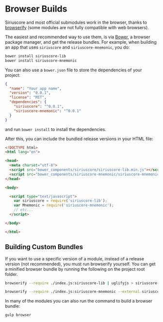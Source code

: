 # Browser Builds
Siriuscore and most official submodules work in the browser, thanks to [browserify](http://browserify.org/) (some modules are not fully compatible with web browsers).

The easiest and recommended way to use them, is via [Bower](http://bower.io/), a browser package manager, and get the release bundles. For example, when building an app that uses `siriuscore` and `siriuscore-mnemonic`, you do:

```sh
bower install siriuscore-lib
bower install siriuscore-mnemonic
```

You can also use a `bower.json` file to store the dependencies of your project:

```json
{
  "name": "Your app name",
  "version": "0.0.1",
  "license": "MIT",
  "dependencies": {
    "siriuscore": "^0.0.1",
    "siriuscore-mnemonic": "^0.0.1"
  }
}
```

and run `bower install` to install the dependencies.

After this, you can include the bundled release versions in your HTML file:

```html
<!DOCTYPE html>
<html lang="en">

<head>
  <meta charset="utf-8">
  <script src="bower_components/siriuscore/siriuscore-lib.min.js"></script>
  <script src="bower_components/siriuscore-mnemonic/siriuscore-mnemonic.min.js"></script>
</head>

<body>

  <script type="text/javascript">
    var siriuscore = require('siriuscore-lib');
    var Mnemonic = require('siriuscore-mnemonic');
    // etc...
  </script>

</body>

</html>
```

## Building Custom Bundles
If you want to use a specific version of a module, instead of a release version (not recommended), you must run browserify yourself.  You can get a minified browser bundle by running the following on the project root folder.

```sh
browserify --require ./index.js:siriuscore-lib | uglifyjs > siriuscore-lib.min.js
```

```sh
browserify --require ./index.js:siriuscore-mnemonic --external siriuscore-lib | uglifyjs > siriuscore-mnemonic.min.js
```

In many of the modules you can also run the command to build a browser bundle:
```sh
gulp browser
```
